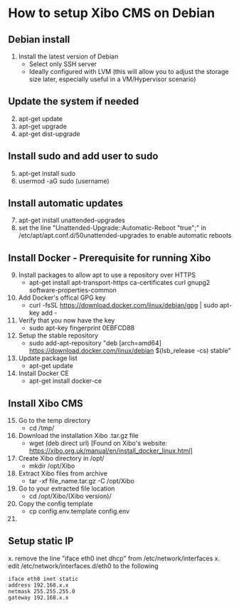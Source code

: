 # How to setup Xibo CMS on Debian

## Debian install
1. Install the latest version of Debian
    - Select only SSH server
    - Ideally configured with LVM (this will allow you to adjust the storage size later, especially useful in a VM/Hypervisor scenario)

## Update the system if needed
2. apt-get update
3. apt-get upgrade
4. apt-get dist-upgrade

## Install sudo and add user to sudo
5. apt-get install sudo
6. usermod -aG sudo (username)

## Install automatic updates
7. apt-get install unattended-upgrades
8. set the line "Unattended-Upgrade::Automatic-Reboot "true";" in /etc/apt/apt.conf.d/50unattended-upgrades to enable automatic reboots

## Install Docker - Prerequisite for running Xibo
9. Install packages to allow apt to use a repository over HTTPS
    - apt-get install apt-transport-https ca-certificates curl gnupg2 software-properties-common
10. Add Docker's offical GPG key
    - curl -fsSL https://download.docker.com/linux/debian/gpg | sudo apt-key add -
11. Verify that you now have the key
    - sudo apt-key fingerprint 0EBFCD88
12. Setup the stable repository
    - sudo add-apt-repository "deb [arch=amd64] https://download.docker.com/linux/debian $(lsb_release -cs) stable"
13. Update package list
    - apt-get update
14. Install Docker CE
    - apt-get install docker-ce

## Install Xibo CMS
15. Go to the temp directory
    - cd /tmp/
16. Download the installation Xibo .tar.gz file
    - wget (deb direct url) [Found on Xibo's website: https://xibo.org.uk/manual/en/install_docker_linux.html]
17. Create Xibo directory in /opt/
    - mkdir /opt/Xibo
18. Extract Xibo files from archive
    - tar -xf file_name.tar.gz -C /opt/Xibo
19. Go to your extracted file location
    - cd /opt/Xibo/(Xibo version)/
20. Copy the config template
    - cp config.env.template config.env
21. 

## Setup static IP
x. remove the line "iface eth0 inet dhcp" from /etc/network/interfaces
x. edit /etc/network/interfaces.d/eth0 to the following
```
iface eth0 inet static
address 192.168.x.x
netmask 255.255.255.0
gateway 192.168.x.x
```
